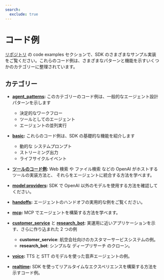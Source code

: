 ```yaml
---
search:
  exclude: true
---
```

# コード例

[リポジトリ](https://github.com/openai/openai-agents-python/tree/main/examples) の code examples セクションで、SDK のさまざまなサンプル実装をご覧ください。これらのコード例は、さまざまなパターンと機能を示すいくつかのカテゴリーに整理されています。


## カテゴリー

- **[agent_patterns](https://github.com/openai/openai-agents-python/tree/main/examples/agent_patterns):**
  このカテゴリーのコード例は、一般的なエージェント設計パターンを示します

    - 決定的なワークフロー
    - ツールとしてのエージェント
    - エージェントの並列実行

- **[basic](https://github.com/openai/openai-agents-python/tree/main/examples/basic):**
  これらのコード例は、SDK の基礎的な機能を紹介します

    - 動的な システムプロンプト
    - ストリーミング出力
    - ライフサイクルイベント

- **[ツールのコード例](https://github.com/openai/openai-agents-python/tree/main/examples/tools):**
  Web 検索 や ファイル検索 などの OpenAI がホストするツールの実装方法と、
   それらをエージェントに統合する方法を学べます。

- **[model providers](https://github.com/openai/openai-agents-python/tree/main/examples/model_providers):**
  SDK で OpenAI 以外のモデルを使用する方法を確認してください。

- **[handoffs](https://github.com/openai/openai-agents-python/tree/main/examples/handoffs):**
  エージェントのハンドオフの実用的な例をご覧ください。

- **[mcp](https://github.com/openai/openai-agents-python/tree/main/examples/mcp):**
  MCP でエージェントを構築する方法を学べます。

- **[customer_service](https://github.com/openai/openai-agents-python/tree/main/examples/customer_service)** と **[research_bot](https://github.com/openai/openai-agents-python/tree/main/examples/research_bot):**
  実運用に近いアプリケーションを示す、さらに作り込まれた 2 つの例

    - **customer_service**: 航空会社向けのカスタマーサービスシステムの例。
    - **research_bot**: シンプルな ディープリサーチ のクローン。

- **[voice](https://github.com/openai/openai-agents-python/tree/main/examples/voice):**
  TTS と STT のモデルを使った音声エージェントの例。

- **[realtime](https://github.com/openai/openai-agents-python/tree/main/examples/realtime):**
  SDK を使ってリアルタイムなエクスペリエンスを構築する方法を示すコード例。